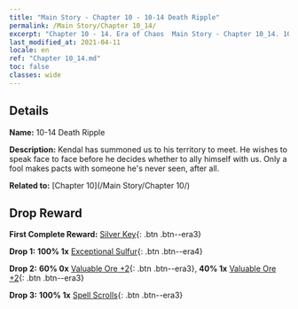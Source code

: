 ```yaml
---
title: "Main Story - Chapter 10 - 10-14 Death Ripple"
permalink: /Main Story/Chapter 10_14/
excerpt: "Chapter 10 - 14. Era of Chaos  Main Story - Chapter 10_14. 10-14 Death Ripple"
last_modified_at: 2021-04-11
locale: en
ref: "Chapter 10_14.md"
toc: false
classes: wide
---
```


## Details

 **Name:** 10-14 Death Ripple

 **Description:** Kendal has summoned us to his territory to meet. He wishes to speak face to face before he decides whether to ally himself with us. Only a fool makes pacts with someone he's never seen, after all.

 **Related to:** [Chapter 10](/Main Story/Chapter 10/)

## Drop Reward

 **First Complete Reward:** [Silver Key](/Items/con_693/){: .btn .btn--era3}

 **Drop 1:** **100% 1x** [Exceptional Sulfur](/Items/mat_36/){: .btn .btn--era4}

 **Drop 2:** **60% 0x** [Valuable Ore +2](/Items/mat_26/){: .btn .btn--era3}, **40% 1x** [Valuable Ore +2](/Items/mat_26/){: .btn .btn--era3}

 **Drop 3:** **100% 1x** [Spell Scrolls](/Items/con_694/){: .btn .btn--era3}

